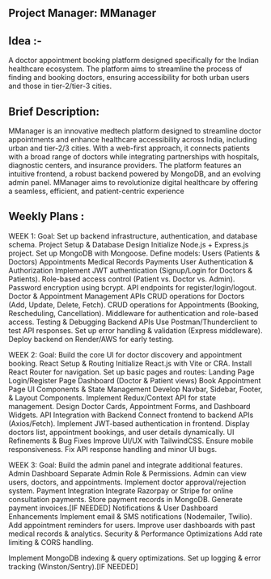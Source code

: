Project Manager: MManager
---
Idea :- 
---
A doctor appointment booking platform designed specifically for the Indian healthcare ecosystem. The platform aims to streamline the process of finding and booking doctors, ensuring accessibility for both urban users and those in tier-2/tier-3 cities.


Brief Description:
---
MManager is an innovative medtech platform designed to streamline doctor appointments and enhance healthcare accessibility across India, including urban and tier-2/3 cities. With a web-first approach, it connects patients with a broad range of doctors while integrating partnerships with hospitals, diagnostic centers, and insurance providers. The platform features an intuitive frontend, a robust backend powered by MongoDB, and an evolving admin panel. MManager aims to revolutionize digital healthcare by offering a seamless, efficient, and patient-centric experience

Weekly Plans :
---
WEEK 1:
Goal: Set up backend infrastructure, authentication, and database schema.
Project Setup & Database Design
Initialize Node.js + Express.js project.
Set up MongoDB with Mongoose.
Define models:
Users (Patients & Doctors)
Appointments
Medical Records
Payments 
 User Authentication & Authorization
Implement JWT authentication (Signup/Login for Doctors & Patients).
Role-based access control (Patient vs. Doctor vs. Admin).
Password encryption using bcrypt.
API endpoints for register/login/logout.
Doctor & Appointment Management APIs
CRUD operations for Doctors (Add, Update, Delete, Fetch).
CRUD operations for Appointments (Booking, Rescheduling, Cancellation).
Middleware for authentication and role-based access.
 Testing & Debugging Backend APIs
Use Postman/Thunderclient to test API responses.
Set up error handling & validation (Express middleware).
Deploy backend on Render/AWS for early testing.

WEEK 2:
Goal: Build the core UI for doctor discovery and appointment booking.
 React Setup & Routing
Initialize React.js with Vite or CRA.
Install React Router for navigation.
Set up basic pages and routes:
Landing Page
Login/Register Page
Dashboard (Doctor & Patient views)
Book Appointment Page
 UI Components & State Management
Develop Navbar, Sidebar, Footer, & Layout Components.
Implement Redux/Context API for state management.
Design Doctor Cards, Appointment Forms, and Dashboard Widgets.
API Integration with Backend
Connect frontend to backend APIs (Axios/Fetch).
Implement JWT-based authentication in frontend.
Display doctors list, appointment bookings, and user details dynamically.
 UI Refinements & Bug Fixes
Improve UI/UX with TailwindCSS.
Ensure mobile responsiveness.
Fix API response handling and minor UI bugs.

WEEK 3:
Goal: Build the admin panel and integrate additional features.
 Admin Dashboard
Separate Admin Role & Permissions.
Admin can view users, doctors, and appointments.
Implement doctor approval/rejection system.
Payment Integration 
Integrate Razorpay or Stripe for online consultation payments.
Store payment records in MongoDB.
Generate payment invoices.[IF NEEDED]
Notifications & User Dashboard Enhancements
Implement email & SMS notifications (Nodemailer, Twilio).
Add appointment reminders for users.
Improve user dashboards with past medical records & analytics.
Security & Performance Optimizations
Add rate limiting & CORS handling.

Implement MongoDB indexing & query optimizations.
Set up logging & error tracking (Winston/Sentry).[IF NEEDED]

